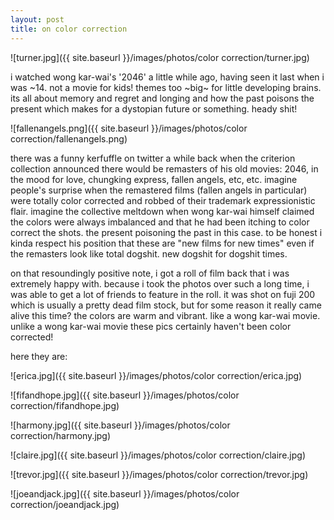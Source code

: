 ```yaml
---
layout: post
title: on color correction
---
```


![turner.jpg]({{ site.baseurl }}/images/photos/color correction/turner.jpg)


i watched wong kar-wai's '2046' a little while ago, having seen it last when i was ~14.  not a movie for kids!  themes too ~big~ for little developing brains.  its all about memory and regret and longing and how the past poisons the present which makes for a dystopian future or something.  heady shit!

![fallenangels.png]({{ site.baseurl }}/images/photos/color correction/fallenangels.png)

there was a funny kerfuffle on twitter a while back when the criterion collection announced there would be remasters of his old movies: 2046, in the mood for love, chungking express, fallen angels, etc, etc.  imagine people's surprise when the remastered films (fallen angels in particular) were totally color corrected and robbed of their trademark expressionistic flair.  imagine the collective meltdown when wong kar-wai himself claimed the colors were always imbalanced and that he had been itching to color correct the shots.  the present poisoning the past in this case.  to be honest i kinda respect his position that these are "new films for new times" even if the remasters look like total dogshit.  new dogshit for dogshit times.

on that resoundingly positive note, i got a roll of film back that i was extremely happy with.  because i took the photos over such a long time, i was able to get a lot of friends to feature in the roll.  it was shot on fuji 200 which is usually a pretty dead film stock, but for some reason it really came alive this time?  the colors are warm and vibrant.  like a wong kar-wai movie.  unlike a wong kar-wai movie these pics certainly haven't been color corrected!

here they are:

![erica.jpg]({{ site.baseurl }}/images/photos/color correction/erica.jpg)

![fifandhope.jpg]({{ site.baseurl }}/images/photos/color correction/fifandhope.jpg)

![harmony.jpg]({{ site.baseurl }}/images/photos/color correction/harmony.jpg)

![claire.jpg]({{ site.baseurl }}/images/photos/color correction/claire.jpg)

![trevor.jpg]({{ site.baseurl }}/images/photos/color correction/trevor.jpg)

![joeandjack.jpg]({{ site.baseurl }}/images/photos/color correction/joeandjack.jpg)




